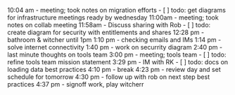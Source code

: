 10:04 am - meeting; took notes on migration efforts
	- [ ] todo: get diagrams for infrastructure meetings ready by wednesday
11:00am - meeting; took notes on collab meeting
11:58am - Discuss sharing with Rob
	- [ ] todo: create diagram for security with entitlements and shares
12:28 pm - bathroom &  witcher until 1pm
1:10 pm - checking emails and IMs
1:14 pm - solve internet connectivity
1:40 pm - work on securrity diagram
2:40 pm - last minute thoughts on tools team
3:00 pm - meeting; tools team
	- [ ] todo: refine tools team mission statement
3:29 pm - IM with RK
	- [  ] todo: docs on loading data best practices
4:10 pm - break
4:23 pm - review day and set schedule for tomorrow 
4:30 pm - follow up with rob on next step best practices
4:37 pm - signoff work, play witcherr
